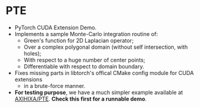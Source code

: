 # PTE 

- PyTorch CUDA Extension Demo. 
- Implements a sample Monte-Carlo integration routine of: 
  - Green's function for 2D Laplacian operator; 
  - Over a complex polygonal domain (without self intersection, with holes); 
  - With respect to a huge number of center points; 
  - Differentiable with respect to domain boundary. 
- Fixes missing parts in libtorch's offical CMake config module for CUDA extensions 
  - in a brute-force manner. 
- **For testing purpose**, we have a much simpler example available at [AXIHIXA/PTE](https://github.com/AXIHIXA/PTE/). **Check this first for a runnable demo**.
